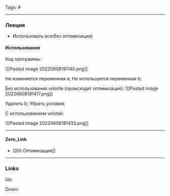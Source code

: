 Tags: #
***
### Лекция
- Использовать все(без оптимизации)
#### Использование
Код программы:

![[Pasted image 20220608191140.png]]

Не изменяется переменная a;
Не используется переменная b;

Без использования volotile (происходит оптимизация):
![[Pasted image 20220608191417.png]]

Удалить b;
Убрать условия;

С использованием volotail:

![[Pasted image 20220608191433.png]]

***
#### Zero_Link
- [[00 Оптимизация]]
***
### Links
Up:

Down:


